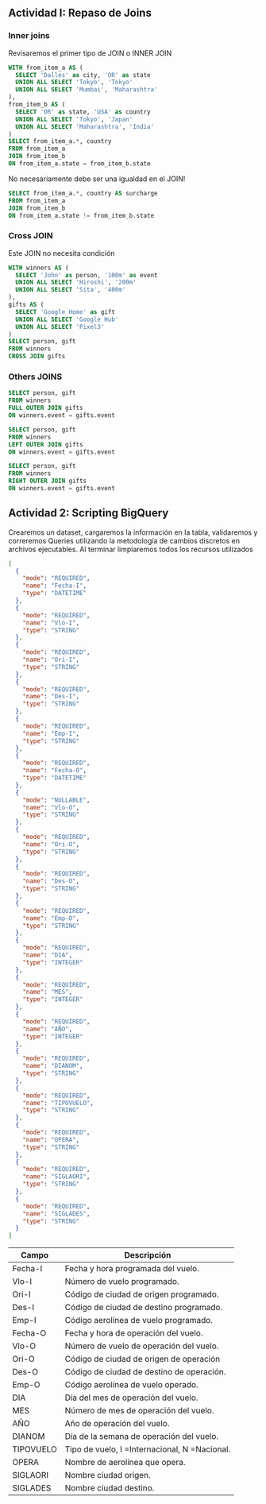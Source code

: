 ## Actividad I: Repaso de Joins

### Inner joins
Revisaremos el primer tipo de JOIN o INNER JOIN

```sql
WITH from_item_a AS (
  SELECT 'Dalles' as city, 'OR' as state
  UNION ALL SELECT 'Tokyo', 'Tokyo'
  UNION ALL SELECT 'Mumbai', 'Maharashtra'
),
from_item_b AS (
  SELECT 'OR' as state, 'USA' as country
  UNION ALL SELECT 'Tokyo', 'Japan'
  UNION ALL SELECT 'Maharashtra', 'India'
)
SELECT from_item_a.*, country
FROM from_item_a
JOIN from_item_b
ON from_item_a.state = from_item_b.state
```

No necesariamente debe ser una igualdad en el JOIN!

```sql
SELECT from_item_a.*, country AS surcharge
FROM from_item_a
JOIN from_item_b
ON from_item_a.state != from_item_b.state
```

### Cross JOIN

Este JOIN no necesita condición

```sql
WITH winners AS (
  SELECT 'John' as person, '100m' as event
  UNION ALL SELECT 'Hiroshi', '200m'
  UNION ALL SELECT 'Sita', '400m'
),
gifts AS (
  SELECT 'Google Home' as gift
  UNION ALL SELECT 'Google Hub'
  UNION ALL SELECT 'Pixel3'
)
SELECT person, gift
FROM winners
CROSS JOIN gifts
```

### Others JOINS

```sql
SELECT person, gift
FROM winners
FULL OUTER JOIN gifts
ON winners.event = gifts.event

SELECT person, gift
FROM winners
LEFT OUTER JOIN gifts
ON winners.event = gifts.event

SELECT person, gift
FROM winners
RIGHT OUTER JOIN gifts
ON winners.event = gifts.event
```

## Actividad 2: Scripting BigQuery

Crearemos un dataset, cargaremos la información en la tabla, validaremos y correremos Queries utilizando la metodología de cambios discretos en archivos ejecutables. Al terminar limpiaremos todos los recursos utilizados

```json
[
  {
    "mode": "REQUIRED",
    "name": "Fecha-I",
    "type": "DATETIME"
  },
  {
    "mode": "REQUIRED",
    "name": "Vlo-I",
    "type": "STRING"
  },
  {
    "mode": "REQUIRED",
    "name": "Ori-I",
    "type": "STRING"
  },
  {
    "mode": "REQUIRED",
    "name": "Des-I",
    "type": "STRING"
  },
  {
    "mode": "REQUIRED",
    "name": "Emp-I",
    "type": "STRING"
  },
  {
    "mode": "REQUIRED",
    "name": "Fecha-O",
    "type": "DATETIME"
  },
  {
    "mode": "NULLABLE",
    "name": "Vlo-O",
    "type": "STRING"
  },
  {
    "mode": "REQUIRED",
    "name": "Ori-O",
    "type": "STRING"
  },
  {
    "mode": "REQUIRED",
    "name": "Des-O",
    "type": "STRING"
  },
  {
    "mode": "REQUIRED",
    "name": "Emp-O",
    "type": "STRING"
  },
  {
    "mode": "REQUIRED",
    "name": "DIA",
    "type": "INTEGER"
  },
  {
    "mode": "REQUIRED",
    "name": "MES",
    "type": "INTEGER"
  },
  {
    "mode": "REQUIRED",
    "name": "AÑO",
    "type": "INTEGER"
  },
  {
    "mode": "REQUIRED",
    "name": "DIANOM",
    "type": "STRING"
  },
  {
    "mode": "REQUIRED",
    "name": "TIPOVUELO",
    "type": "STRING"
  },
  {
    "mode": "REQUIRED",
    "name": "OPERA",
    "type": "STRING"
  },
  {
    "mode": "REQUIRED",
    "name": "SIGLAORI",
    "type": "STRING"
  },
  {
    "mode": "REQUIRED",
    "name": "SIGLADES",
    "type": "STRING"
  }
]
```

| Campo | Descripción |
|---|---|
|Fecha-I | Fecha y hora programada del vuelo.|
|Vlo-I | Número de vuelo programado.|
|Ori-I | Código de ciudad de origen programado.|
|Des-I | Código de ciudad de destino programado.|
|Emp-I | Código aerolínea de vuelo programado.|
|Fecha-O | Fecha y hora de operación del vuelo.|
|Vlo-O | Número de vuelo de operación del vuelo.|
|Ori-O | Código de ciudad de origen de operación|
|Des-O | Código de ciudad de destino de operación.|
|Emp-O | Código aerolínea de vuelo operado.|
|DIA | Día del mes de operación del vuelo.|
|MES | Número de mes de operación del vuelo.|
|AÑO | Año de operación del vuelo.|
|DIANOM | Día de la semana de operación del vuelo.|
|TIPOVUELO | Tipo de vuelo, I =Internacional, N =Nacional.|
|OPERA | Nombre de aerolínea que opera.|
|SIGLAORI | Nombre ciudad origen.|
|SIGLADES | Nombre ciudad destino.|
